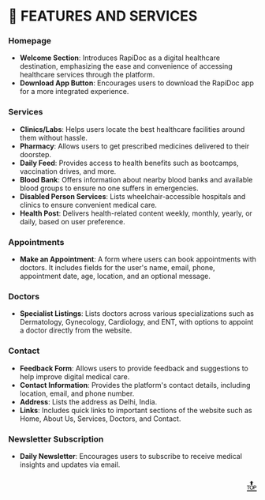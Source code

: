 # 🚀 FEATURES AND SERVICES

### **Homepage**

- **Welcome Section**: Introduces RapiDoc as a digital healthcare destination, emphasizing the ease and convenience of accessing healthcare services through the platform.
- **Download App Button**: Encourages users to download the RapiDoc app for a more integrated experience.

### **Services**

- **Clinics/Labs**: Helps users locate the best healthcare facilities around them without hassle.
- **Pharmacy**: Allows users to get prescribed medicines delivered to their doorstep.
- **Daily Feed**: Provides access to health benefits such as bootcamps, vaccination drives, and more.
- **Blood Bank**: Offers information about nearby blood banks and available blood groups to ensure no one suffers in emergencies.
- **Disabled Person Services**: Lists wheelchair-accessible hospitals and clinics to ensure convenient medical care.
- **Health Post**: Delivers health-related content weekly, monthly, yearly, or daily, based on user preference.

### **Appointments**

- **Make an Appointment**: A form where users can book appointments with doctors. It includes fields for the user's name, email, phone, appointment date, age, location, and an optional message.

### **Doctors**

- **Specialist Listings**: Lists doctors across various specializations such as Dermatology, Gynecology, Cardiology, and ENT, with options to appoint a doctor directly from the website.

### **Contact**

- **Feedback Form**: Allows users to provide feedback and suggestions to help improve digital medical care.
- **Contact Information**: Provides the platform's contact details, including location, email, and phone number.
- **Address**: Lists the address as Delhi, India.
- **Links**: Includes quick links to important sections of the website such as Home, About Us, Services, Doctors, and Contact.

### **Newsletter Subscription**

- **Daily Newsletter**: Encourages users to subscribe to receive medical insights and updates via email.


<p align="right"><a href="#top" style="font-size: 29px;">🔝</a></p>